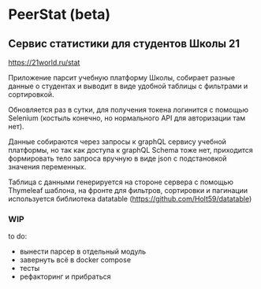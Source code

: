 # PeerStat (beta)
## Сервис статистики для студентов Школы 21

https://21world.ru/stat

Приложение парсит учебную платформу Школы, собирает разные данные о студентах и выводит в виде удобной таблицы с фильтрами и сортировкой.

Обновляется раз в сутки, для получения токена логинится с помощью Selenium (костыль конечно, но нормального API для авторизации там нет).

Данные собираются через запросы к graphQL сервису учебной платформы, но так как доступа к graphQL Schema тоже нет, приходится формировать тело запроса вручную в виде json с подстановкой значения переменных.

Таблица с данными генерируется на стороне сервера с помощью Thymeleaf шаблона, на фронте для фильтров, сортировки и пагинации используется библиотека datatable (https://github.com/Holt59/datatable)

### WIP

to do:
- вынести парсер в отдельный модуль
- завернуть всё в docker compose
- тесты
- рефакторинг и прибраться
